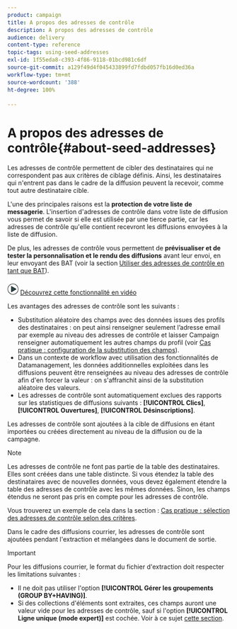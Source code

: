 ```yaml
---
product: campaign
title: A propos des adresses de contrôle
description: A propos des adresses de contrôle
audience: delivery
content-type: reference
topic-tags: using-seed-addresses
exl-id: 1f55eda8-c393-4f86-9118-01bcd981c6df
source-git-commit: a129f49d4f045433899fd7fdbd057fb16d0ed36a
workflow-type: tm+mt
source-wordcount: '388'
ht-degree: 100%

---
```


# A propos des adresses de contrôle{#about-seed-addresses}

Les adresses de contrôle permettent de cibler des destinataires qui ne correspondent pas aux critères de ciblage définis. Ainsi, les destinataires qui n&#39;entrent pas dans le cadre de la diffusion peuvent la recevoir, comme tout autre destinataire cible.

L&#39;une des principales raisons est la **protection de votre liste de messagerie**. L&#39;insertion d&#39;adresses de contrôle dans votre liste de diffusion vous permet de savoir si elle est utilisée par une tierce partie, car les adresses de contrôle qu&#39;elle contient recevront les diffusions envoyées à la liste de diffusion.

De plus, les adresses de contrôle vous permettent de **prévisualiser et de tester la personnalisation et le rendu des diffusions** avant leur envoi, en leur envoyant des BAT (voir la section [Utiliser des adresses de contrôle en tant que BAT](steps-defining-the-target-population.md#using-seed-addresses-as-proof)).

![](assets/do-not-localize/how-to-video.png) [Découvrez cette fonctionnalité en vidéo](steps-defining-the-target-population.md#seeds-and-proofs-video)

Les avantages des adresses de contrôle sont les suivants :

* Substitution aléatoire des champs avec des données issues des profils des destinataires : on peut ainsi renseigner seulement l’adresse email par exemple au niveau des adresses de contrôle et laisser Campaign renseigner automatiquement les autres champs du profil (voir [Cas pratique : configuration de la substitution des champs](use-case--configuring-the-field-substitution.md)).
* Dans un contexte de workflow avec utilisation des fonctionnalités de Datamanagement, les données additionnelles exploitées dans les diffusions peuvent être renseignées au niveau des adresses de contrôle afin d&#39;en forcer la valeur : on s&#39;affranchit ainsi de la substitution aléatoire des valeurs.
* Les adresses de contrôle sont automatiquement exclues des rapports sur les statistiques de diffusions suivants : **[!UICONTROL Clics]**, **[!UICONTROL Ouvertures]**, **[!UICONTROL Désinscriptions]**.

Les adresses de contrôle sont ajoutées à la cible de diffusions en étant importées ou créées directement au niveau de la diffusion ou de la campagne.

>[!NOTE]
>
>Les adresses de contrôle ne font pas partie de la table des destinataires. Elles sont créées dans une table distincte. Si vous étendez la table des destinataires avec de nouvelles données, vous devez également étendre la table des adresses de contrôle avec les mêmes données. Sinon, les champs étendus ne seront pas pris en compte pour les adresses de contrôle.
>
>Vous trouverez un exemple de cela dans la section : [Cas pratique : sélection des adresses de contrôle selon des critères](use-case--selecting-seed-addresses-on-criteria.md).

Dans le cadre des diffusions courrier, les adresses de contrôle sont ajoutées pendant l&#39;extraction et mélangées dans le document de sortie.

>[!IMPORTANT]
>
>Pour les diffusions courrier, le format du fichier d&#39;extraction doit respecter les limitations suivantes :
>
>* Il ne doit pas utiliser l&#39;option **[!UICONTROL Gérer les groupements (GROUP BY+HAVING)]**.
>* Si des collections d&#39;éléments sont extraites, ces champs auront une valeur vide pour les adresses de contrôle, sauf si l&#39;option **[!UICONTROL Ligne unique (mode expert)]** est cochée. Voir à ce sujet [cette section](../../platform/using/executing-export-jobs.md#step-7---data-formatting).
>


